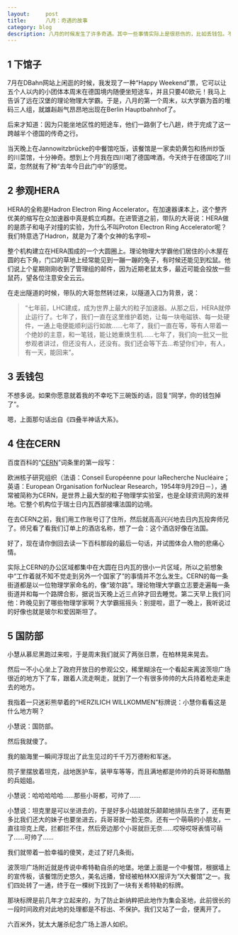 ```yaml
---
layout:     post
title:      八月：奇遇的故事 
category: blog
description: 八月的时候发生了许多奇遇。其中一些事情实际上是很悲伤的，比如丢钱包。不过，作为我人生第一次丢钱包的经历，仍然很有意思。
---
```


1 下馆子
---------




7月在DBahn网站上闲逛的时候，我发现了一种“Happy Weekend”票，它可以让五个人以内的小团体本周末在德国境内随便坐短途车，并且只要40欧元！我马上告诉了远在汉堡的理论物理大学霸。于是，八月的第一个周末，以大学霸为首的堆码三人组，就雄赳赳气昂昂地出现在Berlin Hauptbahnhof了。




后来才知道：因为只能坐地区性的短途车，他们一路倒了七八趟，终于完成了这一跨越半个德国的传奇之行。




当天晚上在Jannowitzbrücke的中餐馆吃饭，该餐馆是一家卖奶黄包和扬州炒饭的川菜馆，十分神奇。想到上个月我在四川喝了德国啤酒，今天终于在德国吃了川菜，忽然就有了种“去年今日此门中”的感觉。




2 参观HERA
---------



HERA的全称是Hadron Electron Ring Accelerator。在加速器课本上，这个整齐优美的缩写在众加速器中真是鹤立鸡群。在进管道之前，带队的大哥说：HERA做的是质子和电子对撞的实验，为什么不叫Proton Electron Ring Accelerator呢？我们特意选了Hadron，就是为了凑个女神的名字呗~




整个机构建立在HERA围成的一个大圆圈上。理论物理大学霸他们居住的小木屋在圆的右下角，门口的草地上经常能见到一蹦一蹦的兔子，有时候还能见到松鼠。他们说上个星期刚刚收到了管理组的邮件，因为近期老鼠太多，最近可能会投放一些鼠药，望各位注意安全云云。




在走出隧道的时候，带队的大哥忽然转过来，以隧道入口为背景，说：




> “七年前，LHC建成，成为世界上最大的粒子加速器。从那之后，HERA就停止运行了。七年了，我们一直在这里维护着她，让每一块电磁铁、每一处硬件，一通上电便能顺利运行如故……七年了，我们一直在等，等有人带着一个绝妙的主意，和一笔钱，能让她重焕生机……七年了，我们向一批又一批参观者讲过，但还没有人，还没有。我们还会等下去...希望你们中，有人，有一天，能回来”。




3 丢钱包
---------
 

不想多说。如果你愿意就着我的不幸吃下三碗饭的话，回复“同学，你的钱包掉了”。




嗯，上面那句话出自《四叠半神话大系》。




4 住在CERN
---------



百度百科的“[CERN](http://baike.baidu.com/view/1587404.htm)”词条里的第一段写：





欧洲核子研究组织（法语：Conseil Européenne pour laRecherche Nucléaire；英语：European Organisation forNuclear Research，1954年9月29日－），通常被简称为CERN，是世界上最大型的粒子物理学实验室，也是全球资讯网的发祥地。它整个机构位于瑞士日内瓦西部接壤法国的边境。




在去CERN之前，我们用工作账号订了住所，然后就高高兴兴地去日内瓦投奔师兄了。师兄看了看我们订单上的酒店名称，想了一会：这个酒店好像在法国。




好了，现在请你倒回去读一下百科那段的最后一句话，并试图体会人物的悲痛心情。




实际上CERN的办公区域都集中在大圆在日内瓦的很小一片区域，所以之前想象中“工作着就不知不觉走到另外一个国家了”的事情并不怎么发生。CERN的每一条街道都是以一位物理学家命名的，像“玻尔路”。理论物理大学霸立志要走遍每一条街道并和每一个路牌合影，据说当天晚上近三点钟才回去睡觉。第二天早上我们问他：昨晚见到了哪些物理学家啊？大学霸摇摇头：别提啦，逛了一晚上，我听说过的好像也就是玻尔和爱因斯坦了。




5 国防部
---------



小慧从慕尼黑跑过来啦，于是周末我们就买了两张日票，在柏林晃来晃去。




然后一不小心坐上了政府开放日的参观公交，稀里糊涂在一个看起来离波茨坦广场很近的地方下了车，跟着人流走啊走，就到了一个有很多帅帅的大兵持着枪走来走去的地方。




我指着一只迷彩熊举着的“HERZILICH WILLKOMMEN”标牌说：小慧你看看这是什么地方啊？




小慧说：国防部。




然后我就傻了。




我的脑海里一瞬间浮现出了此生见过的千千万万德粉和军迷。




院子里摆放着坦克，战地医护车，装甲车等等，而且满地都是帅帅的兵哥哥和酷酷的兵姐姐。




小慧说：哈哈哈哈哈……那些小哥都，可帅了……




小慧说：坦克里是可以坐进去的，于是好多小姑娘就乐颠颠地排队去坐了，还有更多比我们还大的妹子也要坐进去，兵哥哥就一脸无奈。还有一个萌萌的小朋友，一直往坦克上爬，拦都拦不住，然后旁边那个小哥就巨无奈……哎呀哎呀表情可萌了……可帅了……




我们就带着一脸幸福的傻笑，走过了好几条街。




波茨坦广场附近就是传说中希特勒自杀的地堡。地堡上面是一个中餐馆，根据墙上的宣传板，该餐馆历史悠久，美名远播，曾经被柏林XX报评为“X大餐馆”之一。我们四处转了一通，终于在一棵树下找到了一块有关希特勒的标牌。




那块标牌是前几年才立起来的，为了防止新纳粹把此地作为集会圣地，此前很长的一段时间政府对此地的处理都是不标出、不保护。我们又站了一会，便离开了。




六百米外，犹太大屠杀纪念广场上游人如织。

